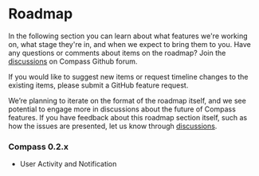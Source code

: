 # Roadmap

In the following section you can learn about what features we're working on, what stage they're in, and when we expect to bring them to you. Have any questions or comments about items on the roadmap? Join the [discussions](https://github.com/goto/compass/core/discussions) on Compass Github forum.

If you would like to suggest new items or request timeline changes to the existing items, please submit a GitHub feature request.

We’re planning to iterate on the format of the roadmap itself, and we see potential to engage more in discussions about the future of Compass features. If you have feedback about this roadmap section itself, such as how the issues are presented, let us know through [discussions](https://github.com/goto/compass/core/discussions).

### Compass 0.2.x

* User Activity and Notification
